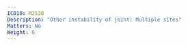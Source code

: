 ```yaml
---
ICD10: M2530
Description: "Other instability of joint: Multiple sites"
Matters: No
Weight: 0
---
```



